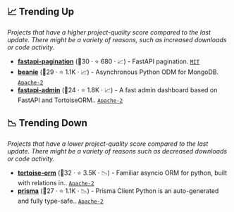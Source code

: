 ## 📈 Trending Up

_Projects that have a higher project-quality score compared to the last update. There might be a variety of reasons, such as increased downloads or code activity._

- <b><a href="https://github.com/uriyyo/fastapi-pagination">fastapi-pagination</a></b> (🥇30 ·  ⭐ 680 · 📈) - FastAPI pagination. <code><a href="http://bit.ly/34MBwT8">MIT</a></code>
- <b><a href="https://github.com/roman-right/beanie">beanie</a></b> (🥉29 ·  ⭐ 1.1K · 📈) - Asynchronous Python ODM for MongoDB. <code><a href="http://bit.ly/3nYMfla">Apache-2</a></code>
- <b><a href="https://github.com/fastapi-admin/fastapi-admin">fastapi-admin</a></b> (🥇24 ·  ⭐ 1.8K · 📈) - A fast admin dashboard based on FastAPI and TortoiseORM.. <code><a href="http://bit.ly/3nYMfla">Apache-2</a></code>

## 📉 Trending Down

_Projects that have a lower project-quality score compared to the last update. There might be a variety of reasons such as decreased downloads or code activity._

- <b><a href="https://github.com/tortoise/tortoise-orm">tortoise-orm</a></b> (🥈32 ·  ⭐ 3.5K · 📉) - Familiar asyncio ORM for python, built with relations in.. <code><a href="http://bit.ly/3nYMfla">Apache-2</a></code>
- <b><a href="https://github.com/RobertCraigie/prisma-client-py">prisma</a></b> (🥉27 ·  ⭐ 1.1K · 📉) - Prisma Client Python is an auto-generated and fully type-safe.. <code><a href="http://bit.ly/3nYMfla">Apache-2</a></code>

